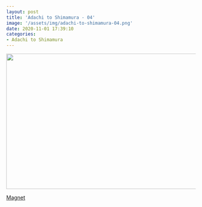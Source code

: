```yaml
---
layout: post
title: 'Adachi to Shimamura - 04'
image: '/assets/img/adachi-to-shimamura-04.png'
date: 2020-11-01 17:39:10
categories:
- Adachi to Shimamura
---
```


<img src='{{ page.image }}' alt='' width='640' height='360'>

<a href='magnet:?xt=urn:btih:7da29963a47c7fa640713c8e4ab5f3858672154e&dn=%5BSHUKOH%5D%20Adachi%20to%20Shimamura%20-%2004%20%5B7A3BB56B%5D.mkv&tr=http%3A%2F%2Fnyaa.tracker.wf%3A7777%2Fannounce&tr=udp%3A%2F%2Fopen.stealth.si%3A80%2Fannounce&tr=udp%3A%2F%2Ftracker.opentrackr.org%3A1337%2Fannounce&tr=udp%3A%2F%2Ftracker.coppersurfer.tk%3A6969%2Fannounce&tr=udp%3A%2F%2Fexodus.desync.com%3A6969%2Fannounce'>Magnet</a>
